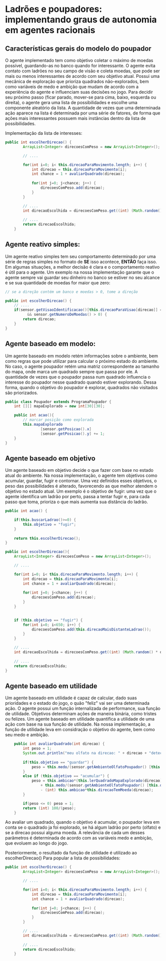 # Ladrões e poupadores: implementando graus de autonomia em agentes racionais

## Características gerais do modelo do poupador
O agente implementado tem como objetivo coletar o máximo de moedas possível, guardando-as no banco quando for interessante.
O agente evita contato com ladrões no seu campo de visão e coleta moedas, que pode ser mais ou menos interessantes de acordo com seu objetivo atual.
Possui uma mecânica de exploração que prioriza quadrados não-explorados, bem como variáveis de medo e ambição que mudam de acordo com a experiência do agente e influenciam suas decisões no jogo.
Para decidir seu próximo passo (ficar parado, mover-se para cima, baixo, esquerda ou direita), o agente gera uma lista de possibilidades e escolhe uma componente aleatório da lista. 
A quantidade de vezes que uma determinada ação aparece na lista é determinada por uma série de fatores, de forma que ações mais interessantes possuem mais instâncias dentro da lista de possibilidades.

Implementação da lista de interesses:

```java
public int escolherDirecao() {
		ArrayList<Integer> direcoesComPeso = new ArrayList<Integer>();

        // ....

		for(int i=0; i< this.direcaoParaMovimento.length; i++) {
			int direcao = this.direcaoParaMovimento[i];
			int chance = 1 + avaliarQuadrado(direcao);
			
			for(int j=0; j<chance; j++) {
				direcoesComPeso.add(direcao);
			}
		}

        // ....
        int direcaoEscolhida = direcoesComPeso.get((int) (Math.random() * direcoesComPeso.size()));
		
        // ....
		return direcaoEscolhida;
	}

```


## Agente reativo simples:
Um agente reativo simples tem seu comportamento determinado por uma série de regras simples no formato de **SE** isso acontece, **ENTÂO** faça isso. Em algumas situações, a melhor decisão é clara e o comportamento reativo é útil para o agente. Um exemplo na nossa implementação garante que o agente sempre vai guardar seu dinheiro no banco se estiver no seu alcance e se sua quantidade de moedas for maior que zero:

```java
// se a direção contém um banco e moedas > 0, tome a direção

public int escolherDirecao() {
    // ....
    if(sensor.getVisaoIdentificacao()[this.direcaoParaVisao[direcao]] == 3 
          && sensor.getNumeroDeMoedas() > 0) {
		return direcao;
	}
}

```

## Agente baseado em modelo:
Um agente baseado em modelo retém informações sobre o ambiente, bem como regras que pode utilizar para calcular o próximo estado do ambiente. No caso, o agente poupador retém uma matriz correspondente ao tamanho do mapa, onde marca um quadrado sempre que passa por ele. A quantidade de vezes que o poupador passa num quadrado influencia o interesse do poupador nesse quadrado quando estiver explorando.
Dessa forma, quando o objetivo do poupador é explorar, quadrados não visitados são priorizados.

```java
public class Poupador extends ProgramaPoupador {
    int [][] mapaExplorado = new int[30][30];

    public int acao(){
    	// marcar posição como explorada
		this.mapaExplorado
				[sensor.getPosicao().x]
				[sensor.getPosicao().y] += 1;
    }
}
```

## Agente baseado em objetivo
Um agente baseado em objetivo decide o que fazer com base no estado atual do ambiente. Na nossa implementação, o agente tem objetivos como acumular, guardar, fugir e contornar. Uma vez definidos esses objetivos, o peso das possibilidades é alterado, favorecendo as que melhor atendem o objetivo no estado atual. Um exemplo é o objetivo de fugir: uma vez que o agente identifica um ladrão por perto, passa a tentar fugir e, para cada passo que toma, prioriza o que mais aumenta sua distância do ladrão.

```java
public int acao() {

	if(this.buscarLadrao()>=0) {
		this.objetivo = "fugir";
	}
		
	return this.escolherDirecao();
}

public int escolherDirecao(){
	ArrayList<Integer> direcoesComPeso = new ArrayList<Integer>();

    // ....

	for(int i=0; i< this.direcaoParaMovimento.length; i++) {
		int direcao = this.direcaoParaMovimento[i];
		int chance = 1 + avaliarQuadrado(direcao);
		
		for(int j=0; j<chance; j++) {
			direcoesComPeso.add(direcao);
		}
	}

	
	if (this.objetivo == "fugir") {
		for(int i=0; i<650; i++) {
			direcoesComPeso.add(this.direcaoMaisDistanteLadrao());
		}
	}

    // ....
    int direcaoEscolhida = direcoesComPeso.get((int) (Math.random() * direcoesComPeso.size()));
	
    // ....
	return direcaoEscolhida;
}
```

## Agente baseado em utilidade
Um agente baseado em utilidade é capaz de calcular, dado suas prioridades e o estado do jogo, o quão "feliz" vai ser uma determinada ação. O agente possui um função internalizada de performance, sua função de utilidade. Objetivos determinam ações de maneira binária, como tristes ou felizes. Um agente baseado em utilidade quantifica a utilidade de uma ação com base na sua função de utilidade. 
Na nossa implementação, a função de utilidade leva em considração o objetivo do agente, bem como seu medo e ambição.

```java
	public int avaliarQuadrado(int direcao) {
		int peso = 1;
		System.out.println("meu olfato na direcao: " + direcao + "detecta " +(sensor.getAmbienteOlfatoPoupador() [this.direcaoParaOlfato[direcao]]));
		
		if(this.objetivo == "guardar") {
			peso = this.medo/(sensor.getAmbienteOlfatoPoupador() [this.direcaoParaOlfato[direcao]] + 2);
		}
		else if (this.objetivo == "acumular") {
			peso = this.ambicao*(this.lerQuadradoMapaExplorado(direcao))
				+ this.medo/(sensor.getAmbienteOlfatoPoupador() [this.direcaoParaOlfato[direcao]] + 2)
				- (int) this.ambicao*this.direcaoTemMoeda(direcao);
		}

		if(peso <= 0) peso = 1; 
		return (int) 100/(peso);
	}

```
 
Ao avaliar um quadrado, quando o objetivo é acumular, o poupador leva em conta se o quadrado ja foi explorado, se há algum ladrão por perto (olfato) e se a direcao possui alguma moeda. A relevância de cada um desses parâmetros é determinada de acordo com as variáveis medo e ambição, que evoluem ao longo do jogo.

Posteriormente, o resultado da função de utilidade é utilizado ao escolherDirecao() Para popular a lista de possibilidades:

```java
public int escolherDirecao() {
		ArrayList<Integer> direcoesComPeso = new ArrayList<Integer>();

        // ....

		for(int i=0; i< this.direcaoParaMovimento.length; i++) {
			int direcao = this.direcaoParaMovimento[i];
			int chance = 1 + avaliarQuadrado(direcao);
			
			for(int j=0; j<chance; j++) {
				direcoesComPeso.add(direcao);
			}
		}

        // ....
        int direcaoEscolhida = direcoesComPeso.get((int) (Math.random() * direcoesComPeso.size()));
		
        // ....
		return direcaoEscolhida;
	}

```

